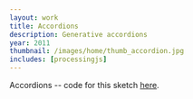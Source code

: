 ```yaml
---
layout: work
title: Accordions
description: Generative accordions
year: 2011
thumbnail: /images/home/thumb_accordion.jpg
includes: [processingjs]
---
```


Accordions -- code for this sketch [here](http://www.openprocessing.org/sketch/65378).

<p>
<center>
<canvas data-processing-sources="/js/code/Accordion/Accordion.pde"></canvas>
</center>
</p>
